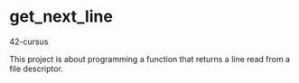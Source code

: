# get_next_line
42-cursus


This project is about programming a function that returns a line read from a file descriptor.
